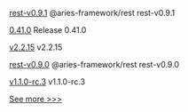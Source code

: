 
[rest-v0.9.1](https://github.com/hyperledger/aries-framework-javascript-ext/releases/tag/rest-v0.9.1) @aries-framework/rest rest-v0.9.1

[0.41.0](https://github.com/hyperledger/aries-vcx/releases/tag/0.41.0) Release 0.41.0

[v2.2.15](https://github.com/hyperledger/fabric-sdk-node/releases/tag/v2.2.15) v2.2.15

[rest-v0.9.0](https://github.com/hyperledger/aries-framework-javascript-ext/releases/tag/rest-v0.9.0) @aries-framework/rest rest-v0.9.0

[v1.1.0-rc.3](https://github.com/hyperledger/firefly/releases/tag/v1.1.0-rc.3) v1.1.0-rc.3


[See more >>>](https://start-here.hyperledger.org/releases)
